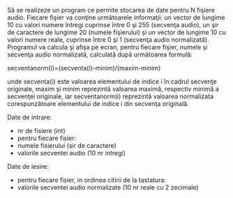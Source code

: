 Să se realizeze un program ce permite stocarea de date pentru N fişiere audio. Fiecare fişier va conţine următoarele informaţii: un vector de lungime 10 cu valori numere întregi cuprinse între 0 şi 255 (secvenţa audio), un şir de caractere de lungime 20 (numele fişierului) şi un vector de lungime 10 cu valori numere reale, cuprinse între 0 şi 1 (secvenţa audio normalizată). Programul va calcula şi afişa pe ecran, pentru fiecare fişier, numele şi secvenţa audio normalizată, calculată după următoarea formulă:

secventanorm(i)=(secventa(i)-minim)/(maxim-minim)

unde secventa(i) este valoarea elementului de indice i în cadrul secvenţe originale, maxim şi minim reprezintă valoarea maximă, respectiv minimă a secvenţei originale, iar secventanorm(i) reprezintă valoarea normalizata corespunzătoare elementului de indice i din secvenţa originală.

Date de intrare:
- nr de fisiere (int)
- pentru fiecare fisier:
- numele fisierului (sir de caractere)
- valorile secventei audio (10 nr intregi)

Date de iesire:
- pentru fiecare fisier, in ordinea citirii de la tastatura:
- valorile secventei audio normalizate (10 nr reale cu 2 zecimale)